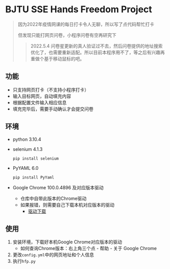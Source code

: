 # BJTU SSE Hands Freedom Project

> 因为2022年疫情网课的每日打卡令人无聊，所以写了点代码帮忙打卡
>
> 但发现只能打网页问卷，小程序问卷有空再研究下
>
> > 2022.5.4 问卷星更新的真人验证过不去，然后问卷提供的地址搜索优化了，也需要重新适配。所以目前本程序用不了，等之后有兴趣再重做个基于移动鼠标的吧。

## 功能

* 只支持网页打卡（不支持小程序打卡）
* 输入目标网页，自动填充内容
* 根据配置文件输入相应信息
* 填充完毕后，需要手动确认才会提交问卷

## 环境

* python 3.10.4

* selenium 4.1.3

  `pip install selenium`

* PyYAML 6.0

  `pip install PyYaml`

* Google Chrome 100.0.4896 及对应版本驱动

  * 仓库中自带此版本的Chrome驱动
  * 如果报错，则需要自己下载本机对应版本的驱动
    * [驱动下载](https://chromedriver.storage.googleapis.com/index.html)

## 使用

1. 安装环境，下载好本机Google Chrome对应版本的驱动
   * 如何查询Chrome版本：右上角三个点 - 帮助 - 关于 Google Chrome
2. 更改`config.yml`中的网页地址和个人信息
3. 执行`hfp.py`
